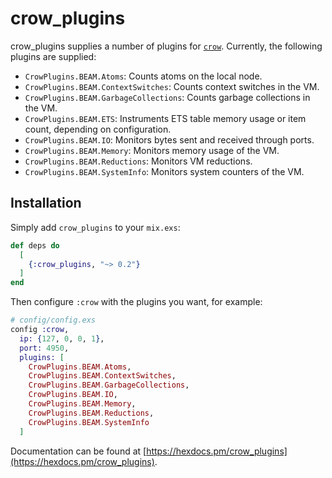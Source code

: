 # crow_plugins

crow_plugins supplies a number of plugins for [`crow`](https://github.com/jchristgit/crow).
Currently, the following plugins are supplied:

- `CrowPlugins.BEAM.Atoms`: Counts atoms on the local node.
- `CrowPlugins.BEAM.ContextSwitches`: Counts context switches in the VM.
- `CrowPlugins.BEAM.GarbageCollections`: Counts garbage collections in the VM.
- `CrowPlugins.BEAM.ETS`: Instruments ETS table memory usage or item count,
  depending on configuration.
- `CrowPlugins.BEAM.IO`: Monitors bytes sent and received through ports.
- `CrowPlugins.BEAM.Memory`: Monitors memory usage of the VM.
- `CrowPlugins.BEAM.Reductions`: Monitors VM reductions.
- `CrowPlugins.BEAM.SystemInfo`: Monitors system counters of the VM.


## Installation

Simply add `crow_plugins` to your `mix.exs`:

```elixir
def deps do
  [
    {:crow_plugins, "~> 0.2"}
  ]
end
```

Then configure `:crow` with the plugins you want, for example:

```elixir
# config/config.exs
config :crow,
  ip: {127, 0, 0, 1},
  port: 4950,
  plugins: [
    CrowPlugins.BEAM.Atoms,
    CrowPlugins.BEAM.ContextSwitches,
    CrowPlugins.BEAM.GarbageCollections,
    CrowPlugins.BEAM.IO,
    CrowPlugins.BEAM.Memory,
    CrowPlugins.BEAM.Reductions,
    CrowPlugins.BEAM.SystemInfo
  ]
```

Documentation can be found at [https://hexdocs.pm/crow_plugins](https://hexdocs.pm/crow_plugins).

